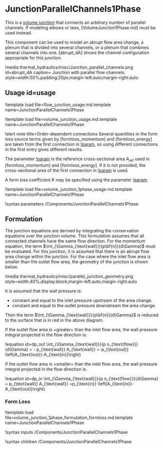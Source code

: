 # JunctionParallelChannels1Phase

This is a [volume junction](component_groups/volume_junction.md) that
connects an arbitrary number of parallel channels. If modeling elbows or
tees, [VolumeJunction1Phase.md] must be used instead.

This component can be used to model an abrupt flow area change, a plenum that is
divided into several channels, or a plenum that combines several channels into
one. [abrupt_dA] shows the channel configuration appropriate for this junction.

!media thermal_hydraulics/misc/Junction_parallel_channels.png
       id=abrupt_dA
       caption= Junction with parallel flow channels.
       style=width:50%;padding:20px;margin-left:auto;margin-right:auto

## Usage id=usage

!template load file=flow_junction_usage.md.template name=JunctionParallelChannels1Phase

!template load file=volume_junction_usage.md.template name=JunctionParallelChannels1Phase

!alert note title=Order-dependent connections
Several quantities in the form loss source terms given by [formloss_momentum] and [formloss_energy]
are taken from the first connection in [!param](/Components/JunctionParallelChannels1Phase/connections),
so using different connections in the first entry gives different results.

The parameter [!param](/Components/JunctionParallelChannels1Phase/A_ref) is the reference
cross-sectional area $A_\text{ref}$ used in [formloss_momentum] and [formloss_energy]. If it is
not provided, the cross-sectional area of the first connection in
[!param](/Components/JunctionParallelChannels1Phase/connections) is used.

A form loss coefficient $K$ may be specified using the parameter
[!param](/Components/JunctionParallelChannels1Phase/K).

!template load file=volume_junction_1phase_usage.md.template name=JunctionParallelChannels1Phase

!syntax parameters /Components/JunctionParallelChannels1Phase

## Formulation

The junction equations are derived by integrating the conservation equations
over the junction volume. This formulation assumes that all connected channels
have the same flow direction. For the momentum equation, the term
$\int_{\Gamma_{\text{wall}}}{p\bf{n}}{d\Gamma}$ must be evaluated. For this
junction, it is assumed that there is an abrupt flow area change within the
junction. For the case where the inlet flow area is smaller than the outlet flow
area, the geometry of the junction is shown below.

!media thermal_hydraulics/misc/parallel_junction_geometry.png
       style=width:40%;display:block;margin-left:auto;margin-right:auto

It is assumed that the wall pressure is:

- constant and equal to the inlet pressure upstream of the area change.
- constant and equal to the outlet pressure downstream the area change.

Then the term $\int_{\Gamma_{\text{wall}}}{p\bf{n}}{d\Gamma}$
is reduced to the surface that is in red in the above diagram.

If the outlet flow area is +greater+ than the inlet flow area, the wall pressure
 integral projected in the flow direction is:

!equation id=dp_out
\int_{\Gamma_{\text{wall}}}{p n_{\text{flow}}}{d\Gamma} = - p_{\text{wall}} A_{\text{wall}} =-p_{\text{out}} \left(A_{\text{out}}-A_{\text{in}}\right)

If the outlet flow area is +smaller+ than the inlet flow area,
the wall pressure integral projected in the flow direction is:

!equation id=dp_in
\int_{\Gamma_{\text{wall}}}{p n_{\text{flow}}}{d\Gamma} =  p_{\text{wall}} A_{\text{wall}} =p_{\text{in}} \left(A_{\text{in}}-A_{\text{out}}\right)

### Form Loss

!template load file=volume_junction_1phase_formulation_formloss.md.template name=JunctionParallelChannels1Phase

!syntax inputs /Components/JunctionParallelChannels1Phase

!syntax children /Components/JunctionParallelChannels1Phase

